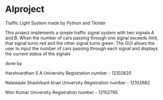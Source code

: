 # AIproject
Traffic Light System made by Python and Tkinter

This project implements a simple traffic signal system with two signals A and B.
When the number of cars passing through one signal exceeds limit, that signal turns red and the other signal turns green.
The GUI allows the user to input the number of cars passing through each signal and displays the current status of the signals

done by

Harshvardhan S A 
University Registration number - 12102820

Nalawade Shashikant kiran
University Registration number - 12102682

Nitin Kumar
University Registration number - 12102785
